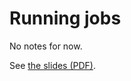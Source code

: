 # Running jobs

No notes for now.

See [the slides (PDF)](https://465000095.lumidata.eu/intro-202310xx/files/LUMI-BE-Intro-202310XX-06-running_jobs.pdf).